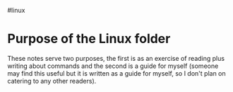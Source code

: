#linux 
# Purpose of the Linux folder

These notes serve two purposes, the first is as an exercise of reading plus writing about commands and the second is a guide for myself (someone may find this useful but it is written as a guide for myself, so I don't plan on catering to any other readers).